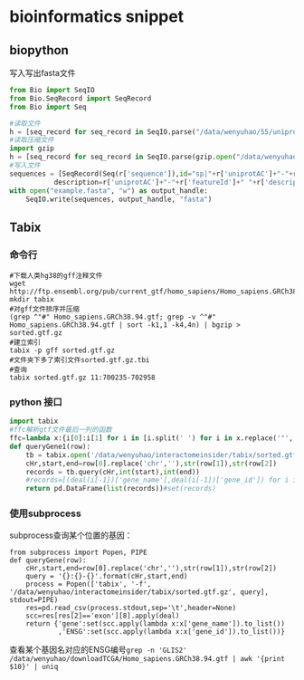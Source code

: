 <!--
 * @Description: 
 * @version: 
 * @Author: wenyuhao
 * @Date: 2023-02-17 16:36:15
 * @LastEditors: wenyuhao
 * @LastEditTime: 2023-02-17 16:36:16
-->
# bioinformatics snippet

## biopython
写入写出fasta文件
```python
from Bio import SeqIO
from Bio.SeqRecord import SeqRecord
from Bio import Seq

#读取文件
h = [seq_record for seq_record in SeqIO.parse("/data/wenyuhao/55/uniprot/uniprot_sprot.fasta", "fasta")]
#读取压缩文件
import gzip
h = [seq_record for seq_record in SeqIO.parse(gzip.open("/data/wenyuhao/55/uniprot/uniprot_sprot.fasta.gz", "rt"), "fasta")]
#写入文件
sequences = [SeqRecord(Seq(r['sequence']),id="sp|"+r['uniprotAC']+"-"+r['featureId'],
           description=r['uniprotAC']+"-"+r['featureId']+" "+r['description'],**{k:r[k] for k in ['GN','DB','OS','OX']}) for i,r in pepi.iterrows()]
with open("example.fasta", "w") as output_handle:
    SeqIO.write(sequences, output_handle, "fasta")
```

## Tabix
### 命令行
```shell
#下载人类hg38的gff注释文件
wget http://ftp.ensembl.org/pub/current_gtf/homo_sapiens/Homo_sapiens.GRCh38.103.gtf.gz
mkdir tabix
#对gff文件排序并压缩
(grep ^"#" Homo_sapiens.GRCh38.94.gtf; grep -v ^"#" Homo_sapiens.GRCh38.94.gtf | sort -k1,1 -k4,4n) | bgzip > sorted.gtf.gz
#建立索引
tabix -p gff sorted.gtf.gz
#文件夹下多了索引文件sorted.gtf.gz.tbi
#查询
tabix sorted.gtf.gz 11:700235-702958
```

### python 接口
```python
import tabix
#ffc解析gtf文件最后一列的函数
ffc=lambda x:{i[0]:i[1] for i in [i.split(' ') for i in x.replace('"','').replace('; ',';').split(';')] if len(i)==2}
def queryGene1(row):
    tb = tabix.open('/data/wenyuhao/interactomeinsider/tabix/sorted.gtf.gz')
    cHr,start,end=row[0].replace('chr',''),str(row[1]),str(row[2])
    records = tb.query(cHr,int(start),int(end))
    #records=[(deal(i[-1])['gene_name'],deal(i[-1])['gene_id']) for i in records if i[2]=='exon']
    return pd.DataFrame(list(records))#set(records)
```

### 使用subprocess
subprocess查询某个位置的基因：
```
from subprocess import Popen, PIPE
def queryGene(row):
    cHr,start,end=row[0].replace('chr',''),str(row[1]),str(row[2])
    query = '{}:{}-{}'.format(cHr,start,end)
    process = Popen(['tabix', '-f', '/data/wenyuhao/interactomeinsider/tabix/sorted.gtf.gz', query], stdout=PIPE)
    res=pd.read_csv(process.stdout,sep='\t',header=None)
    scc=res[res[2]=='exon'][8].apply(deal)
    return {'gene':set(scc.apply(lambda x:x['gene_name']).to_list())
            ,'ENSG':set(scc.apply(lambda x:x['gene_id']).to_list())}
```

查看某个基因名对应的ENSG编号```grep -n 'GLIS2' /data/wenyuhao/downloadTCGA/Homo_sapiens.GRCh38.94.gtf | awk '{print $10}' | uniq```
